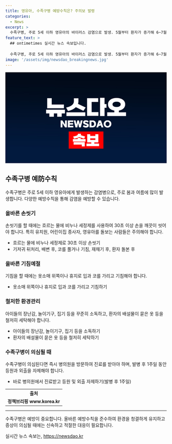 ```yaml
---
title: 영유아, 수족구병 예방수칙은? 주의보 발령
categories:
  - News
excerpt: >
  수족구병, 주로 5세 이하 영유아의 바이러스 감염으로 발생. 5월부터 환자가 증가해 6~7월에 가장 많음. 입안, 손, 발에 발진이 나타나며, 심각한 경우 사망 위험도 있음. 바이러스 전파를 막기 위해 손씻기, 기침 예절, 환경 관리가 중요하며, 의심 시 병의원 방문과 외출 자제가 필요. 더 자세한 정보는 정책브리핑에서 확인 가능. (150자)
feature_text: >
  ## ontimetimes 실시간 뉴스 속보입니다.

  수족구병, 주로 5세 이하 영유아의 바이러스 감염으로 발생. 5월부터 환자가 증가해 6~7월에 가장 많음. 입안, 손, 발에 발진이 나타나며, 심각한 경우 사망 위험도 있음. 바이러스 전파를 막기 위해 손씻기, 기침 예절, 환경 관리가 중요하며, 의심 시 병의원 방문과 외출 자제가 필요. 더 자세한 정보는 정책브리핑에서 확인 가능. (150자)
image: '/assets/img/newsdao_breakingnews.jpg'
---
```


<p><img src="/assets/img/newsdao_breakingnews.jpg" alt="ontimetimes 속보" /></p>

<h2 data-ke-size="size26">수족구병 예防수칙</h2>

<p data-ke-size="size16">수족구병은 주로 5세 이하 영유아에게 발생하는 감염병으로, 주로 봄과 여름에 많이 발생합니다. 다양한 예방수칙을 통해 감염을 예방할 수 있습니다.</p>

<h3>올바른 손씻기</h3>

<p data-ke-size="size16">손씻기를 할 때에는 흐르는 물에 비누나 세정제를 사용하여 30초 이상 손을 깨끗이 씻어야 합니다. 특히 유치원, 어린이집 종사자, 영유아를 돌보는 사람들은 주의해야 합니다.</p>

<ul>
  <li>흐르는 물에 비누나 세정제로 30초 이상 손씻기</li>
  <li>기저귀 뒤처리, 배변 후, 코를 풀거나 기침, 재채기 후, 환자 돌본 후</li>
</ul>

<h3>올바른 기침예절</h3>

<p data-ke-size="size16">기침을 할 때에는 옷소매 위쪽이나 휴지로 입과 코를 가리고 기침해야 합니다.</p>

<ul>
  <li>옷소매 위쪽이나 휴지로 입과 코를 가리고 기침하기</li>
</ul>

<h3>철저한 환경관리</h3>

<p data-ke-size="size16">아이들의 장난감, 놀이기구, 집기 등을 꾸준히 소독하고, 환자의 배설물이 묻은 옷 등을 철저히 세탁해야 합니다.</p>

<ul>
  <li>아이들의 장난감, 놀이기구, 집기 등을 소독하기</li>
  <li>환자의 배설물이 묻은 옷 등을 철저히 세탁하기</li>
</ul>

<h3>수족구병이 의심될 때</h3>

<p data-ke-size="size16">수족구병이 의심된다면 즉시 병의원을 방문하여 진료를 받아야 하며, 발병 후 1주일 동안 등원과 외출을 자제해야 합니다.</p>

<ul>
  <li>바로 병의원에서 진료받고 등원 및 외출 자제하기(발병 후 1주일)</li>
</ul>

<table>
  <tr>
    <td style="text-align: center; height: 17px;"><b>출처</b></td>
  </tr>
  <tr>
    <td style="text-align: center; height: 17px;"><b>정책브리핑 www.korea.kr</b></td>
  </tr>
</table>

<hr>

<p data-ke-size="size16">수족구병은 예방이 중요합니다. 올바른 예방수칙을 준수하여 환경을 청결하게 유지하고 증상이 의심될 때에는 신속하고 적절한 대응이 필요합니다.</p>
실시간 뉴스 속보는, <a href="https://newsdao.kr" rel="dofollow">https://newsdao.kr</a>


